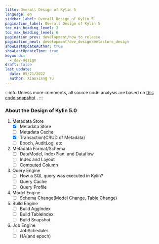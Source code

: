 ```yaml
---
title: Overall Design of Kylin 5
language: en
sidebar_label: Overall Design of Kylin 5
pagination_label: Overall Design of Kylin 5
toc_min_heading_level: 2
toc_max_heading_level: 6
pagination_prev: development/how_to_release
pagination_next: development/dev_design/metastore_design
showLastUpdateAuthor: true
showLastUpdateTime: true
keywords:
  - dev-design
draft: false
last_update:
  date: 09/21/2022
  author: Xiaoxiang Yu
---
```


:::info
Unless more comments, all source code analysis are based on [this code snapshot](https://github.com/apache/kylin/tree/edab8698b6a9770ddc4cd00d9788d718d032b5e8) .
:::

### About the Design of Kylin 5.0
1. Metadata Store
   - [x] Metadata Store
   - [ ] Metadata Cache
   - [x] Transaction(CRUD of Metadata)
   - [ ] Epoch, AuditLog, etc.
2. Metadata Format/Schema
   - [ ] DataModel, IndexPlan, and Dataflow
   - [ ] Index and Layout
   - [ ] Computed Column
3. Query Engine
   - [ ] How a SQL query was executed in Kylin?
   - [ ] Query Cache
   - [ ] Query Profile
4. Model Engine
   - [ ] Schema Change(Model Change, Table Change)
5. Build Engine
   - [ ] Build AggIndex
   - [ ] Build TableIndex
   - [ ] Build Snapshot
6. Job Engine
   - [ ] JobScheduler
   - [ ] HA(and epoch)